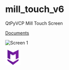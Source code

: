# mill_touch_v6
QtPyVCP Mill Touch Screen

[Documents](https://jethornton.github.io/mill_touch_v6)

![Screen 1](https://github.com/jethornton/master/mill_touch_v6/images/mill-touch-v6-01.png)

![alt text](https://github.com/adam-p/markdown-here/raw/master/src/common/images/icon48.png "Logo Title Text 1")
